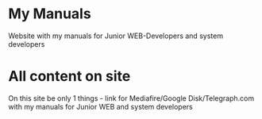 # My Manuals
Website with my manuals for Junior WEB-Developers and system developers
# All content on site
On this site be only 1 things - link for Mediafire/Google Disk/Telegraph.com with my manuals for Junior WEB and system developers
